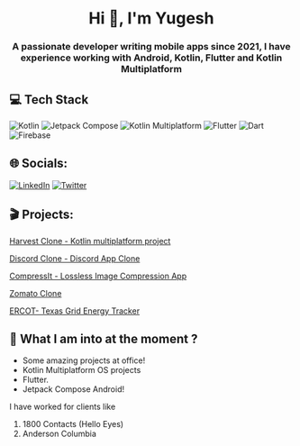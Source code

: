 <h1 align="center">Hi 👋, I'm Yugesh</h1>
<h3 align="center">A passionate developer writing mobile apps since 2021, 
I have  experience working with Android, Kotlin, Flutter and Kotlin Multiplatform</h3>

## 💻 Tech Stack
![Kotlin](https://img.shields.io/badge/kotlin-43853D.svg?style=for-the-badge&logo=kotlin&logoColor=white) ![Jetpack Compose](https://img.shields.io/badge/jetpack_compose-39457E.svg?style=for-the-badge&logo=jetpack-compose&logoColor=white) ![Kotlin Multiplatform](https://img.shields.io/badge/KMM-35495E?&style=for-the-badge&logo=kotlin&logoColor=white) ![Flutter](https://img.shields.io/badge/Flutter-%2302569B.svg?style=for-the-badge&logo=Flutter&logoColor=white) ![Dart](https://img.shields.io/badge/dart-%230175C2.svg?style=for-the-badge&logo=dart&logoColor=white) ![Firebase](https://img.shields.io/badge/firebase-%23039BE5.svg?style=for-the-badge&logo=firebase)

## 🌐 Socials:
[![LinkedIn](https://img.shields.io/badge/LinkedIn-%230077B5.svg?logo=linkedin&logoColor=white)](https://linkedin.com/in/yugeshjain) [![Twitter](https://img.shields.io/badge/Twitter-%231DA1F2.svg?logo=Twitter&logoColor=white)](https://twitter.com/yugeshjain) 

## 🎬 Projects:

[Harvest Clone - Kotlin multiplatform project](https://github.com/mutualmobile/HarvestTimeKMP)

[Discord Clone - Discord App Clone](https://github.com/oianmol/DiscordJetpackCompose)

[CompressIt - Lossless Image Compression App](https://play.google.com/store/apps/details?id=com.yugesh.compressedimageshare&hl=en_IN&gl=US)

[Zomato Clone](https://github.com/yugeshjain/Zomato-Clone)

[ERCOT- Texas Grid Energy Tracker](https://play.google.com/store/apps/details?id=com.ercot.ercotMobileOne&hl=en_IN&gl=US)

##  👀 What I am into at the moment ?

- Some amazing projects at office!
- Kotlin Multiplatform OS projects
- Flutter.
- Jetpack Compose Android!

I have worked for clients like 
1. 1800 Contacts (Hello Eyes)
2. Anderson Columbia
